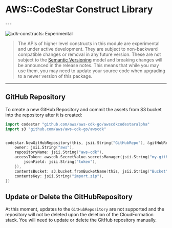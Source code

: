 # AWS::CodeStar Construct Library

<!--BEGIN STABILITY BANNER-->---


![cdk-constructs: Experimental](https://img.shields.io/badge/cdk--constructs-experimental-important.svg?style=for-the-badge)

> The APIs of higher level constructs in this module are experimental and under active development.
> They are subject to non-backward compatible changes or removal in any future version. These are
> not subject to the [Semantic Versioning](https://semver.org/) model and breaking changes will be
> announced in the release notes. This means that while you may use them, you may need to update
> your source code when upgrading to a newer version of this package.

---
<!--END STABILITY BANNER-->

## GitHub Repository

To create a new GitHub Repository and commit the assets from S3 bucket into the repository after it is created:

```go
import codestar "github.com/aws/aws-cdk-go/awscdkcodestaralpha"
import s3 "github.com/aws/aws-cdk-go/awscdk"


codestar.NewGitHubRepository(this, jsii.String("GitHubRepo"), &gitHubRepositoryProps{
	owner: jsii.String("aws"),
	repositoryName: jsii.String("aws-cdk"),
	accessToken: awscdk.SecretValue.secretsManager(jsii.String("my-github-token"), &secretsManagerSecretOptions{
		jsonField: jsii.String("token"),
	}),
	contentsBucket: s3.bucket.fromBucketName(this, jsii.String("Bucket"), jsii.String("bucket-name")),
	contentsKey: jsii.String("import.zip"),
})
```

## Update or Delete the GitHubRepository

At this moment, updates to the `GitHubRepository` are not supported and the repository will not be deleted upon the deletion of the CloudFormation stack. You will need to update or delete the GitHub repository manually.
